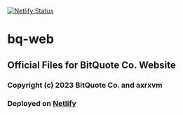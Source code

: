 [![Netlify Status](https://api.netlify.com/api/v1/badges/5b5dc18e-41fe-4a62-b0c1-01c632d19738/deploy-status)](https://app.netlify.com/sites/bitquote/deploys)
# bq-web
## Official Files for BitQuote Co. Website
### Copyright (c) 2023 BitQuote Co. and axrxvm
### Deployed on [Netlify](https://bitquote.netlify.app/)
